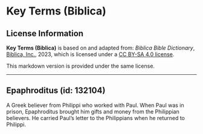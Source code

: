 # Key Terms (Biblica)

## License Information

**Key Terms (Biblica)** is based on and adapted from: _Biblica Bible Dictionary_, [Biblica, Inc.](https://www.biblica.com/), 2023, which is licensed under a [CC BY-SA 4.0 license](https://creativecommons.org/licenses/by-sa/4.0/legalcode.en).

This markdown version is provided under the same license.



--------------------------------

## Epaphroditus (id: 132104)

A Greek believer from Philippi who worked with Paul. When Paul was in prison, Epaphroditus brought him gifts and money from the Philippian believers. He carried Paul’s letter to the Philippians when he returned to Philippi.


